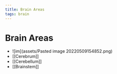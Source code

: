 ```yaml
---
title: Brain Areas
tags: brain
---
```


# Brain Areas
- ![im](assets/Pasted image 20220509154852.png)
- [[Cerebrum]]
- [[Cerebellum]]
- [[Brainstem]]










